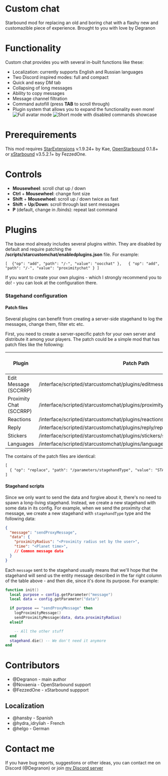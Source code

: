 # Custom chat
Starbound mod for replacing an old and boring chat with a flashy new and customazible piece of experience.
Brought to you with love by Degranon


# Functionality

Custom chat provides you with several in-built functions like these:

 - Localization: currently supports English and Russian languages
 - Two Discord inspired modes: full and compact
 - Quick and easy DM tab
 - Collapsing of long messages
 - Ability to copy messages
 - Message channel filtration
 - Command autofill (press **TAB** to scroll through)
 - Plugin system that allows you to expand the functionality even more!
![Full avatar mode](https://i.imgur.com/yLO8qWg.png)
![Short mode with disabled commands showcase](https://i.imgur.com/oXtXDp7.png)
# Prerequirements
This mod requires [StarExtensions](https://github.com/StarExtensions/StarExtensions) v.1.9.24+ by Kae, [OpenStarbound](https://github.com/OpenStarbound/OpenStarbound) 0.1.8+ or [xStarbound](https://github.com/xStarbound/xStarbound) v3.5.2.1+ by FezzedOne.

# Controls

 - **Mousewheel**: scroll chat up / down
 - **Ctrl** + **Mousewheel**: change font size
 - **Shift** + **Mousewheel**: scroll up / down twice as fast
 - **Shift** + **Up**/**Down**: scroll through last sent messages
 - **P** (default, change in /binds): repeat last command

# Plugins
The base mod already includes several plugins within. They are disabled by default and require patching the **/scripts/starcustomchat/enabledplugins.json** file. For example:

    [  {"op": "add", "path": "/-", "value": "oocchat" },   { "op": "add", "path": "/-", "value": "proximitychat" } ]
If you want to create your own plugins - which I strongly recommend you to do! - you can look at the configuration there.


### Stagehand configuration

#### Patch files
Several plugins can benefit from creating a server-side stagehand to log the messages, change them, filter etc etc.

First, you need to create a server-specific patch for your own server and distribute it among your players. The patch could be a simple mod that has patch files like the following:

| Plugin                  | Patch Path                                                                        | Stagehand Message Type Data | Player Message Handler |
|-------------------------|-----------------------------------------------------------------------------------|-----------------------------|------------------------|
| Edit Message (SCCRRP)   | /interface/scripted/starcustomchat/plugins/editmessage/editmessage.json.patch     | editMessage                 | scc_edit_message       |
| Proximity Chat (SCCRRP) | /interface/scripted/starcustomchat/plugins/proximitychat/proximitychat.json.patch | sendProxyMessage            | scc_add_message        |
| Reactions               | /interface/scripted/starcustomchat/plugins/reactions/reactions.json.patch         | addReaction                 | scc_add_reaction       |
| Reply                   | /interface/scripted/starcustomchat/plugins/reply/reply.json.patch                 | addReply                    | scc_add_relpy          |
| Stickers                | /interface/scripted/starcustomchat/plugins/stickers/stickers.json.patch           | sendSticker                 | scc_add_message        |
| Languages               | /interface/scripted/starcustomchat/plugins/languages/languages.json               | retrieveLanguages           | scc_rp_languages       |

The contains of the patch files are identical:

```diff
[
  { "op": "replace", "path": "/parameters/stagehandType", "value": "STAGEHAND_NAME"}
]
```

#### Stagehand scripts

Since we only want to send the data and forgive about it, there's no need to spawn a long-living stagehand. Instead, we create a new stagehand with some data in its config.
For example, when we send the proximity chat message, we create a new stagehand with `stagehandType` type and the following data:

```json
{
  "message": "sendProxyMessage",
  "data": {
    "proximityRadius": "<Proximity radius set by the user>",
    "time": "<Planet time>",
    // Common message data
  }
}
```

Each `message` sent to the stagehand usually means that we'll hope that the stagehand will send us the entity message described in the far right column of the table above - and then die, since it's done its purpose. For example:

```lua
function init()
  local purpose = config.getParameter("message")
  local data = config.getParameter("data")

  if purpose == "sendProxyMessage" then
    logProximityMessage()
    sendProximityMessage(data, data.proximityRadius)
  elseif

    -- All the other stuff
  end
  stagehand.die() -- We don't need it anymore
end
```

# Contributors

* @Degranon - main author
* @Novaenia - OpenStarbound support
* @FezzedOne - xStarbound suppport

## Localization

* @hansby - Spanish
* @hydra_idryliah - French
* @helgo - German

# Contact me
If you have bug reports, suggestions or other ideas, you can contact me on Discord (@Degranon) or join [my Discord server](https://discord.gg/gnu8xRjS9p)
